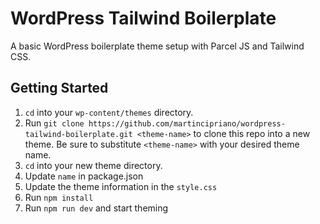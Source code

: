 # WordPress Tailwind Boilerplate
A basic WordPress boilerplate theme setup with Parcel JS and Tailwind CSS.

## Getting Started
1. `cd` into your `wp-content/themes` directory.
2. Run `git clone https://github.com/martincipriano/wordpress-tailwind-boilerplate.git <theme-name>` to clone this repo into a new theme. Be sure to substitute `<theme-name>` with your desired theme name.
3. `cd` into your new theme directory.
4. Update `name` in package.json
5. Update the theme information in the `style.css`
6. Run `npm install`
7. Run `npm run dev` and start theming 
